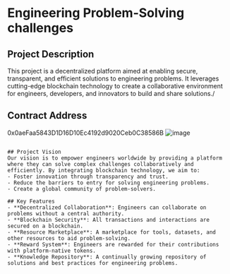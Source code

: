 # Engineering Problem-Solving challenges

## Project Description
This project is a decentralized platform aimed at enabling secure, transparent, and efficient solutions to engineering problems. It leverages cutting-edge blockchain technology to create a collaborative environment for engineers, developers, and innovators to build and share solutions./

## Contract Address
0x0aeFaa5843D1D16D10Ec4192d9020Ceb0C38586B
![image](https://github.com/user-attachments/assets/1a3931e8-3da4-4d1c-a9d3-9025d189cad4)

```

## Project Vision
Our vision is to empower engineers worldwide by providing a platform where they can solve complex challenges collaboratively and efficiently. By integrating blockchain technology, we aim to:
- Foster innovation through transparency and trust.
- Reduce the barriers to entry for solving engineering problems.
- Create a global community of problem-solvers.

## Key Features
- **Decentralized Collaboration**: Engineers can collaborate on problems without a central authority.
- **Blockchain Security**: All transactions and interactions are secured on a blockchain.
- **Resource Marketplace**: A marketplace for tools, datasets, and other resources to aid problem-solving.
- **Reward System**: Engineers are rewarded for their contributions with platform-native tokens.
- **Knowledge Repository**: A continually growing repository of solutions and best practices for engineering problems.




